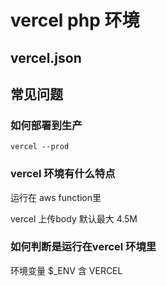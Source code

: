 # vercel php 环境

## vercel.json

## 常见问题

### 如何部署到生产

`vercel --prod`

### vercel 环境有什么特点

运行在 aws function里

vercel 上传body 默认最大 4.5M

### 如何判断是运行在vercel 环境里

环境变量 $_ENV 含 VERCEL
